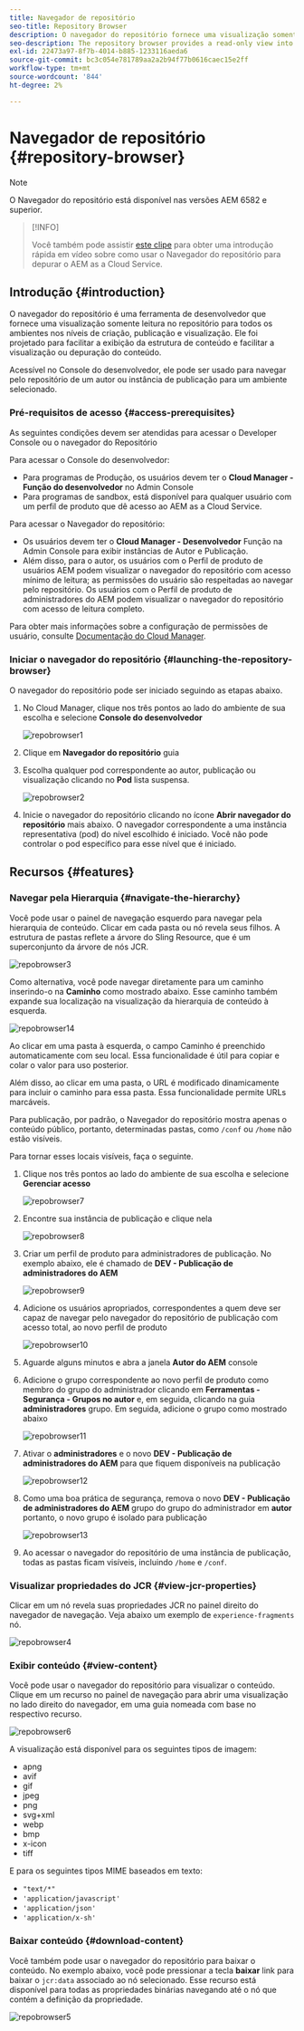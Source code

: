 ```yaml
---
title: Navegador de repositório
seo-title: Repository Browser
description: O navegador do repositório fornece uma visualização somente leitura no repositório para todos os ambientes nos níveis de criação, publicação e visualização.
seo-description: The repository browser provides a read-only view into the repository for all environments on author, publish, and preview tiers.
exl-id: 22473a97-8f7b-4014-b885-1233116aeda6
source-git-commit: bc3c054e781789aa2a2b94f77b0616caec15e2ff
workflow-type: tm+mt
source-wordcount: '844'
ht-degree: 2%

---
```


# Navegador de repositório {#repository-browser}

>[!NOTE]
>
>O Navegador do repositório está disponível nas versões AEM 6582 e superior.

>[!INFO]
>
>Você também pode assistir [este clipe](https://experienceleague.adobe.com/docs/experience-manager-learn/cloud-service/debugging/debugging-aem-as-a-cloud-service/repository-browser.html) para obter uma introdução rápida em vídeo sobre como usar o Navegador do repositório para depurar o AEM as a Cloud Service.

## Introdução {#introduction}

O navegador do repositório é uma ferramenta de desenvolvedor que fornece uma visualização somente leitura no repositório para todos os ambientes nos níveis de criação, publicação e visualização. Ele foi projetado para facilitar a exibição da estrutura de conteúdo e facilitar a visualização ou depuração do conteúdo.

Acessível no Console do desenvolvedor, ele pode ser usado para navegar pelo repositório de um autor ou instância de publicação para um ambiente selecionado.

### Pré-requisitos de acesso {#access-prerequisites}

As seguintes condições devem ser atendidas para acessar o Developer Console ou o navegador do Repositório

Para acessar o Console do desenvolvedor:

* Para programas de Produção, os usuários devem ter o **Cloud Manager - Função do desenvolvedor** no Admin Console
* Para programas de sandbox, está disponível para qualquer usuário com um perfil de produto que dê acesso ao AEM as a Cloud Service.

Para acessar o Navegador do repositório:

* Os usuários devem ter o **Cloud Manager - Desenvolvedor** Função na Admin Console para exibir instâncias de Autor e Publicação.
* Além disso, para o autor, os usuários com o Perfil de produto de usuários AEM podem visualizar o navegador do repositório com acesso mínimo de leitura; as permissões do usuário são respeitadas ao navegar pelo repositório. Os usuários com o Perfil de produto de administradores do AEM podem visualizar o navegador do repositório com acesso de leitura completo.

Para obter mais informações sobre a configuração de permissões de usuário, consulte [Documentação do Cloud Manager](https://experienceleague.adobe.com/docs/experience-manager-cloud-manager/content/requirements/users-and-roles.html).

### Iniciar o navegador do repositório {#launching-the-repository-browser}

O navegador do repositório pode ser iniciado seguindo as etapas abaixo.

1. No Cloud Manager, clique nos três pontos ao lado do ambiente de sua escolha e selecione **Console do desenvolvedor**

   ![repobrowser1](/help/implementing/developing/tools/assets/repobrowser1.png)

1. Clique em **Navegador do repositório** guia
1. Escolha qualquer pod correspondente ao autor, publicação ou visualização clicando no **Pod** lista suspensa.

   ![repobrowser2](/help/implementing/developing/tools/assets/repobrowser2.png)

1. Inicie o navegador do repositório clicando no ícone **Abrir navegador do repositório** mais abaixo. O navegador correspondente a uma instância representativa (pod) do nível escolhido é iniciado. Você não pode controlar o pod específico para esse nível que é iniciado.

## Recursos {#features}

### Navegar pela Hierarquia {#navigate-the-hierarchy}

Você pode usar o painel de navegação esquerdo para navegar pela hierarquia de conteúdo. Clicar em cada pasta ou nó revela seus filhos. A estrutura de pastas reflete a árvore do Sling Resource, que é um superconjunto da árvore de nós JCR.

![repobrowser3](/help/implementing/developing/tools/assets/repobrowser3.png)

Como alternativa, você pode navegar diretamente para um caminho inserindo-o na **Caminho** como mostrado abaixo. Esse caminho também expande sua localização na visualização da hierarquia de conteúdo à esquerda.

![repobrowser14](/help/implementing/developing/tools/assets/repobrowser14.png)

Ao clicar em uma pasta à esquerda, o campo Caminho é preenchido automaticamente com seu local. Essa funcionalidade é útil para copiar e colar o valor para uso posterior.

Além disso, ao clicar em uma pasta, o URL é modificado dinamicamente para incluir o caminho para essa pasta. Essa funcionalidade permite URLs marcáveis.

Para publicação, por padrão, o Navegador do repositório mostra apenas o conteúdo público, portanto, determinadas pastas, como `/conf` ou `/home` não estão visíveis.

Para tornar esses locais visíveis, faça o seguinte.

1. Clique nos três pontos ao lado do ambiente de sua escolha e selecione **Gerenciar acesso**

   ![repobrowser7](/help/implementing/developing/tools/assets/repobrowser7.png)

1. Encontre sua instância de publicação e clique nela

   ![repobrowser8](/help/implementing/developing/tools/assets/repobrowser8.png)

1. Criar um perfil de produto para administradores de publicação. No exemplo abaixo, ele é chamado de **DEV - Publicação de administradores do AEM**

   ![repobrowser9](/help/implementing/developing/tools/assets/repobrowser9.png)

1. Adicione os usuários apropriados, correspondentes a quem deve ser capaz de navegar pelo navegador do repositório de publicação com acesso total, ao novo perfil de produto

   ![repobrowser10](/help/implementing/developing/tools/assets/repobrowser10.png)

1. Aguarde alguns minutos e abra a janela **Autor do AEM** console
1. Adicione o grupo correspondente ao novo perfil de produto como membro do grupo do administrador clicando em **Ferramentas - Segurança - Grupos no autor** e, em seguida, clicando na guia **administradores** grupo. Em seguida, adicione o grupo como mostrado abaixo

   ![repobrowser11](/help/implementing/developing/tools/assets/repobrowser11.png)

1. Ativar o **administradores** e o novo **DEV - Publicação de administradores do AEM** para que fiquem disponíveis na publicação

   ![repobrowser12](/help/implementing/developing/tools/assets/repobrowser12.png)

1. Como uma boa prática de segurança, remova o novo **DEV - Publicação de administradores do AEM** grupo do grupo do administrador em **autor** portanto, o novo grupo é isolado para publicação

   ![repobrowser13](/help/implementing/developing/tools/assets/repobrowser13.png)

1. Ao acessar o navegador do repositório de uma instância de publicação, todas as pastas ficam visíveis, incluindo `/home` e `/conf`.

### Visualizar propriedades do JCR {#view-jcr-properties}

Clicar em um nó revela suas propriedades JCR no painel direito do navegador de navegação. Veja abaixo um exemplo de `experience-fragments` nó.

![repobrowser4](/help/implementing/developing/tools/assets/repobrowser41.png)

### Exibir conteúdo {#view-content}

Você pode usar o navegador do repositório para visualizar o conteúdo. Clique em um recurso no painel de navegação para abrir uma visualização no lado direito do navegador, em uma guia nomeada com base no respectivo recurso.

![repobrowser6](/help/implementing/developing/tools/assets/repobrowser61.png)

A visualização está disponível para os seguintes tipos de imagem:

* apng
* avif
* gif
* jpeg
* png
* svg+xml
* webp
* bmp
* x-icon
* tiff

E para os seguintes tipos MIME baseados em texto:

* `"text/*"`
* `'application/javascript'`
* `'application/json'`
* `'application/x-sh'`

### Baixar conteúdo {#download-content}

Você também pode usar o navegador do repositório para baixar o conteúdo. No exemplo abaixo, você pode pressionar a tecla **baixar** link para baixar o `jcr:data` associado ao nó selecionado. Esse recurso está disponível para todas as propriedades binárias navegando até o nó que contém a definição da propriedade.

![repobrowser5](/help/implementing/developing/tools/assets/repobrowser52.png)
